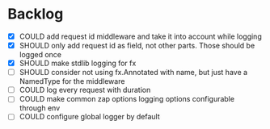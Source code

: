 # Backlog
- [x] COULD add request id middleware and take it into account while logging
- [x] SHOULD only add request id as field, not other parts. Those should be logged once
- [x] SHOULD make stdlib logging for fx
- [ ] SHOULD consider not using fx.Annotated with name, but just have a NamedType for the middleware
- [ ] COULD log every request with duration
- [ ] COULD make common zap options logging options configurable through env
- [ ] COULD configure global logger by default